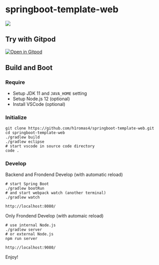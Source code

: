 # springboot-template-web

![](https://github.com/h1romas4/springboot-template-web/workflows/Java%20CI/badge.svg)

## Try with Gitpod

[![Open in Gitpod](https://gitpod.io/button/open-in-gitpod.svg)](https://gitpod.io#https://github.com/h1romas4/springboot-template-web)

## Build and Boot

### Require

* Setup JDK 11 and `JAVA_HOME` setting
* Setup Node.js 12 (optional)
* Install VSCode (optional)

### Initialize

```
git clone https://github.com/h1romas4/springboot-template-web.git
cd springboot-template-web
./gradlew build
./gradlew eclipse
# start vscode in source code directory
code .
```

### Develop

Backend and Frondend Develop (with automatic reload)

```
# start Spring Boot
./gradlew bootRun
# and start webpack watch (another terminal)
./gradlew watch
```

```
http://localhost:8080/
```

Only Frondend Develop (with automaic reload)

```
# use internal Node.js
./gradlew server
# or external Node.js
npm run server
```

```
http://localhost:9080/
```

Enjoy!
